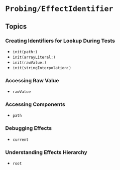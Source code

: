 # ``Probing/EffectIdentifier``

## Topics

### Creating Identifiers for Lookup During Tests

- ``init(path:)``
- ``init(arrayLiteral:)``
- ``init(rawValue:)``
- ``init(stringInterpolation:)``

### Accessing Raw Value

- ``rawValue``

### Accessing Components

- ``path``

### Debugging Effects

- ``current``

### Understanding Effects Hierarchy

- ``root``
